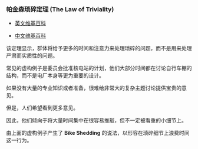 ### 帕金森琐碎定理 (The Law of Triviality)

-   [英文维基百科](https://en.wikipedia.org/wiki/Law_of_triviality)
    
-   [中文维基百科](https://zh.wikipedia.org/wiki/%E5%B8%95%E9%87%91%E6%A3%AE%E7%91%A3%E7%A2%8E%E5%AE%9A%E7%90%86)
    

该定理显示，群体将给予更多的时间和注意力来处理琐碎的问题，而不是用来处理严肃而实质性的问题。

常见的虚构例子是委员会批准核电站的计划，他们大部分时间都在讨论自行车棚的结构，而不是电厂本身等更为重要的设计。

如果没有大量的专业知识或者准备，很难给非常大的复杂主题讨论提供宝贵的意见。

但是，人们希望看到更多意见。

因此，他们倾向于将大量时间集中在很容易推敲，但不一定被看重的小细节上。

由上面的虚构例子产生了 **Bike Shedding** 的说法，以形容在琐碎细节上浪费时间这一行为。